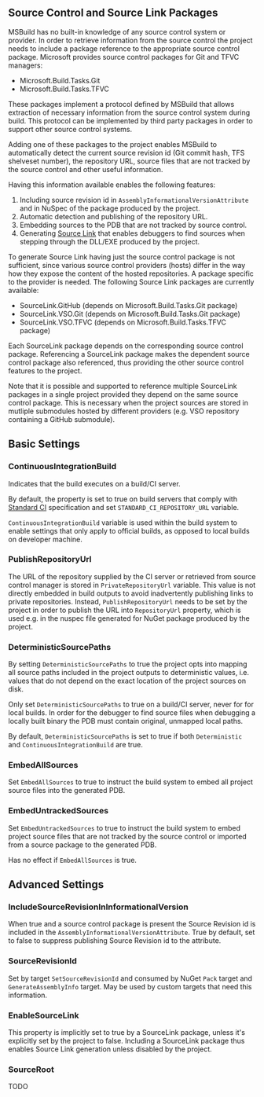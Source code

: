 ## Source Control and Source Link Packages

MSBuild has no built-in knowledge of any source control system or provider. In order to retrieve information from the source control the project needs to include 
a package reference to the appropriate source control package. Microsoft provides source control packages for Git and TFVC managers:

 - Microsoft.Build.Tasks.Git
 - Microsoft.Build.Tasks.TFVC
  
These packages implement a protocol defined by MSBuild that allows extraction of necessary information from the source control system during build.
This protocol can be implemented by third party packages in order to support other source control systems.

Adding one of these packages to the project enables MSBuild to automatically detect the current source revision id (Git commit hash, TFS shelveset number),
the repository URL, source files that are not tracked by the source control and other useful information. 

Having this information available enables the following features:

1) Including source revision id in ```AssemblyInformationalVersionAttribute``` and in NuSpec of the package produced by the project.
2) Automatic detection and publishing of the repository URL.
3) Embedding sources to the PDB that are not tracked by source control.
4) Generating [Source Link](https://github.com/dotnet/core/blob/master/Documentation/diagnostics/source_link.md) that 
   enables debuggers to find sources when stepping through the DLL/EXE produced by the project.

To generate Source Link having just the source control package is not sufficient, since various source control providers (hosts) 
differ in the way how they expose the content of the hosted repositories. A package specific to the provider is needed. 
The following Source Link packages are currently available:

- SourceLink.GitHub (depends on Microsoft.Build.Tasks.Git package)
- SourceLink.VSO.Git (depends on Microsoft.Build.Tasks.Git package)
- SourceLink.VSO.TFVC (depends on Microsoft.Build.Tasks.TFVC package)

Each SourceLink package depends on the corresponding source control package. Referencing a SourceLink package makes the dependent source control package also referenced, 
thus providing the other source control features to the project.

Note that it is possible and supported to reference multiple SourceLink packages in a single project provided they depend on the same source control package.
This is necessary when the project sources are stored in mutliple submodules hosted by different providers (e.g. VSO repository containing a GitHub submodule).

## Basic Settings

### ContinuousIntegrationBuild

Indicates that the build executes on a build/CI server. 

By default, the property is set to true on build servers that comply with
[Standard CI](https://github.com/dotnet/designs/blob/86f4ed0e39fc1b1ab5c4128990b17c4aead4420f/proposed/standard-ci-env-variables.md)
specification and set ```STANDARD_CI_REPOSITORY_URL``` variable.

```ContinuousIntegrationBuild``` variable is used within the build system to enable settings that only apply to official builds, as opposed to local builds on developer machine.

### PublishRepositoryUrl

The URL of the repository supplied by the CI server or retrieved from source control manager is stored in ```PrivateRepositoryUrl``` variable.
This value is not directly embedded in build outputs to avoid inadvertently publishing links to private repositories.
Instead, ```PublishRepositoryUrl``` needs to be set by the project in order to publish the URL into ```RepositoryUrl``` property,
which is used e.g. in the nuspec file generated for NuGet package produced by the project.

### DeterministicSourcePaths

By setting ```DeterministicSourcePaths``` to true the project opts into mapping all source paths included in the project outputs to deterministic values, 
i.e. values that do not depend on the exact location of the project sources on disk. 

Only set ```DeterministicSourcePaths``` to true on a build/CI server, never for for local builds.
In order for the debugger to find source files when debugging a locally built binary the PDB must contain original, unmapped local paths.

By default, ```DeterministicSourcePaths``` is set to true if both ```Deterministic``` and ```ContinuousIntegrationBuild``` are true.

### EmbedAllSources

Set ```EmbedAllSources``` to true to instruct the build system to embed all project source files into the generated PDB.

### EmbedUntrackedSources

Set ```EmbedUntrackedSources``` to true to instruct the build system to embed project source files that are not tracked by the source control or imported from a source package to the generated PDB.

Has no effect if ```EmbedAllSources``` is true.

## Advanced Settings

### IncludeSourceRevisionInInformationalVersion

When true and a source control package is present the Source Revision id is included in the ```AssemblyInformationalVersionAttribute```. 
True by default, set to false to suppress publishing Source Revision id to the attribute.

### SourceRevisionId

Set by target ```SetSourceRevisionId``` and consumed by NuGet ```Pack``` target and ```GenerateAssemblyInfo``` target. 
May be used by custom targets that need this information.

### EnableSourceLink

This property is implicitly set to true by a SourceLink package, unless it's explicitly set by the project to false.
Including a SourceLink package thus enables Source Link generation unless disabled by the project.

### SourceRoot

TODO
